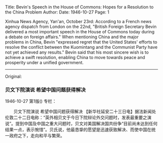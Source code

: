 Title: Bevin's Speech in the House of Commons: Hopes for a Resolution to the China Problem
Author:
Date: 1946-10-27
Page: 1

Xinhua News Agency, Yan'an, October 23rd: According to a French news agency dispatch from London on the 22nd, "British Foreign Secretary Bevin delivered a most important speech in the House of Commons today during a debate on foreign affairs." When mentioning China and the major problems in China, Bevin "expressed regret that the United States' efforts to resolve the conflict between the Kuomintang and the Communist Party have not yet achieved any results." Bevin said that his most sincere wish is to achieve a swift resolution, enabling China to move towards peace and prosperity under a unified government.



<hr /> 

Original: 


### 贝文下院演说  希望中国问题获得解决

1946-10-27
第1版()
专栏：

　　贝文下院演说
    希望中国问题获得解决
    【新华社延安二十三日电】据法新闻处伦敦二十二日电称：“英外相贝文于今日下院辩论外交问题时，发表最重要之演说”。提到中国及中国之重大问题时，贝文对美国解决国共纷争“目前尚未达到任何结果一点，表示惋惜”。贝氏说，他最恳挚的愿望是迅速获致解决、而使中国在统一政府之下，走向和平与繁荣。
